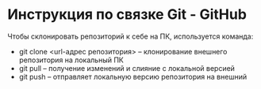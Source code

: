 # Инструкция по связке Git - GitHub

Чтобы склонировать репозиторий к себе на ПК, используется команда: 

- git clone <url-адрес репозитория> – клонирование внешнего репозитория на  локальный ПК
- git pull – получение изменений и слияние с локальной версией
- git push – отправляет локальную версию репозитория на внешний
